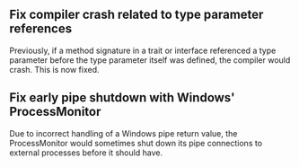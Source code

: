 ## Fix compiler crash related to type parameter references

Previously, if a method signature in a trait or interface referenced a type
parameter before the type parameter itself was defined, the compiler would
crash. This is now fixed.

## Fix early pipe shutdown with Windows' ProcessMonitor

Due to incorrect handling of a Windows pipe return value, the ProcessMonitor would sometimes shut down its pipe connections to external processes before it should have.

